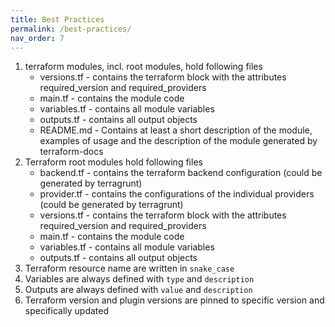 ```yaml
---
title: Best Practices
permalink: /best-practices/
nav_order: 7
---
```


1. terraform modules, incl. root modules, hold following files
    * versions.tf -  contains the terraform block with the attributes required_version and required_providers
    * main.tf - contains the module code
    * variables.tf - contains all module variables
    * outputs.tf - contains all output objects
    * README.md - Contains at least a short description of the module, examples of usage and the description of the module generated by terraform-docs
2. Terraform root modules hold following files
    * backend.tf - contains the terraform backend configuration  (could be generated by terragrunt)
    * provider.tf - contains the configurations of the individual providers (could be generated by terragrunt)
    * versions.tf -  contains the terraform block with the attributes required_version and required_providers
    * main.tf - contains the module code
    * variables.tf - contains all module variables
    * outputs.tf - contains all output objects
3. Terraform resource name are written in `snake_case`
4. Variables are always defined with `type` and `description`
5. Outputs are always defined with `value` and `description`
6. Terraform version and plugin versions are pinned to specific version and specifically updated
